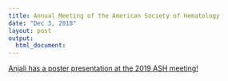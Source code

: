 ```yaml
---
title: Annual Meeting of the American Society of Hematology
date: "Dec 3, 2018"
layout: post
output:
  html_document:
---
```


[Anjali has a poster presentation at the 2019 ASH meeting!](http://www.bloodjournal.org/content/132/Suppl_1/4095)
